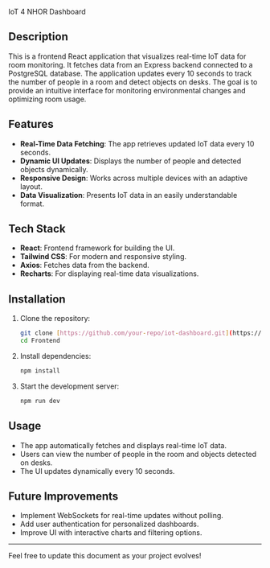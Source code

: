 IoT 4 NHOR Dashboard

## Description
This is a frontend React application that visualizes real-time IoT data for room monitoring. It fetches data from an Express backend connected to a PostgreSQL database. The application updates every 10 seconds to track the number of people in a room and detect objects on desks. The goal is to provide an intuitive interface for monitoring environmental changes and optimizing room usage.

## Features
- **Real-Time Data Fetching**: The app retrieves updated IoT data every 10 seconds.
- **Dynamic UI Updates**: Displays the number of people and detected objects dynamically.
- **Responsive Design**: Works across multiple devices with an adaptive layout.
- **Data Visualization**: Presents IoT data in an easily understandable format.

## Tech Stack
- **React**: Frontend framework for building the UI.
- **Tailwind CSS**: For modern and responsive styling.
- **Axios**: Fetches data from the backend.
- **Recharts**: For displaying real-time data visualizations.

## Installation
1. Clone the repository:
   ```bash
   git clone [https://github.com/your-repo/iot-dashboard.git](https://github.com/IOT4NHOR/Frontend.git)
   cd Frontend
   ```
2. Install dependencies:
   ```bash
   npm install
   ```
3. Start the development server:
   ```bash
   npm run dev
   ```

## Usage
- The app automatically fetches and displays real-time IoT data.
- Users can view the number of people in the room and objects detected on desks.
- The UI updates dynamically every 10 seconds.

## Future Improvements
- Implement WebSockets for real-time updates without polling.
- Add user authentication for personalized dashboards.
- Improve UI with interactive charts and filtering options.

---
Feel free to update this document as your project evolves!

